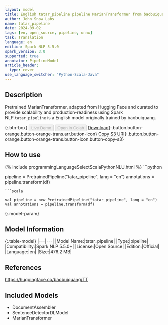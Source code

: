 ```yaml
---
layout: model
title: English tatar_pipeline pipeline MarianTransformer from baobuiquang
author: John Snow Labs
name: tatar_pipeline
date: 2024-09-02
tags: [en, open_source, pipeline, onnx]
task: Translation
language: en
edition: Spark NLP 5.5.0
spark_version: 3.0
supported: true
annotator: PipelineModel
article_header:
  type: cover
use_language_switcher: "Python-Scala-Java"
---
```


## Description

Pretrained MarianTransformer, adapted from Hugging Face and curated to provide scalability and production-readiness using Spark NLP.`tatar_pipeline` is a English model originally trained by baobuiquang.

{:.btn-box}
<button class="button button-orange" disabled>Live Demo</button>
<button class="button button-orange" disabled>Open in Colab</button>
[Download](https://s3.amazonaws.com/auxdata.johnsnowlabs.com/public/models/tatar_pipeline_en_5.5.0_3.0_1725294683645.zip){:.button.button-orange.button-orange-trans.arr.button-icon}
[Copy S3 URI](s3://auxdata.johnsnowlabs.com/public/models/tatar_pipeline_en_5.5.0_3.0_1725294683645.zip){:.button.button-orange.button-orange-trans.button-icon.button-copy-s3}

## How to use



<div class="tabs-box" markdown="1">
{% include programmingLanguageSelectScalaPythonNLU.html %}
```python

pipeline = PretrainedPipeline("tatar_pipeline", lang = "en")
annotations =  pipeline.transform(df)   

```
```scala

val pipeline = new PretrainedPipeline("tatar_pipeline", lang = "en")
val annotations = pipeline.transform(df)

```
</div>

{:.model-param}
## Model Information

{:.table-model}
|---|---|
|Model Name:|tatar_pipeline|
|Type:|pipeline|
|Compatibility:|Spark NLP 5.5.0+|
|License:|Open Source|
|Edition:|Official|
|Language:|en|
|Size:|476.2 MB|

## References

https://huggingface.co/baobuiquang/TT

## Included Models

- DocumentAssembler
- SentenceDetectorDLModel
- MarianTransformer